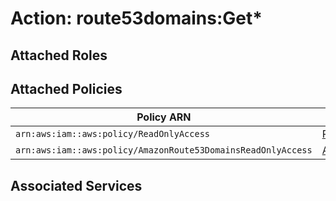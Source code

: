 # Action: route53domains:Get*

## Attached Roles

## Attached Policies

| Policy ARN | Policy Name |
|------------|-------------|
| `arn:aws:iam::aws:policy/ReadOnlyAccess` | [ReadOnlyAccess](../policies.md#readonlyaccess) |
| `arn:aws:iam::aws:policy/AmazonRoute53DomainsReadOnlyAccess` | [AmazonRoute53DomainsReadOnlyAccess](../policies.md#amazonroute53domainsreadonlyaccess) |

## Associated Services

